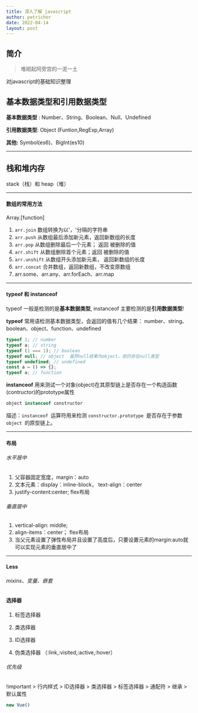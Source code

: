 ```yaml
---
title: 深入了解 javascript
author: petrichor
date: 2022-04-14
layout: post
---
```

## 简介
> 堆砌起阿旁宫的一泥一土

对javascript的基础知识整理

## 基本数据类型和引用数据类型

**基本数据类型** : Number、String、Boolean、Null、Undefined

**引用数据类型**: Object (Funtion,RegExp,Array)

**其他:** Symbol(es6)、BigInt(es10)

---

## 栈和堆内存

stack（栈）和 heap（堆）

---

#### 数组的常用方法

Array.[function]

1. `arr.join` 数组转换为以'，'分隔的字符串 
2. `arr.push` 从数组最后添加新元素，返回新数组的长度
3. `arr.pop` 从数组删除最后一个元素； 返回  被删除的值
4. `arr.shift` 从数组删除首个元素；返回 被删除的值
5. `arr.unshift`  从数组开头添加新元素， 返回新数组的长度
6. `arr.concat`  合并数组，返回新数组，不改变原数组
7. arr.some、arr.any、arr.forEach、arr.map



---

#### typeof 和 instanceof

typeof 一般是检测的是**基本数据类型**, instanceof 主要检测的是**引用数据类型**!

**typeof** 常用语检测基本数据类型，会返回的值有几个结果： number、string、boolean、object、function、undefined

```javascript
typeof 1; // number
typeof a; // string
typeof (1 === 1); // boolean
typeof null; // object  虽然null结果为object，但仍存在null类型
typeof undefined; // undefined
const a = () => {};
typeof a; // function
```

**instanceof** 用来测试一个对象(object)在其原型链上是否存在一个构造函数(contructor)的prototype属性

```javascript
object instanceof constructor
```

描述：`instanceof `运算符用来检测 `constructor.prototype `是否存在于参数 `object `的原型链上。

***


#### 布局

###### 水平居中

1. 父容器固定宽度，margin：auto
2. 文本元素：display：inline-block， text-align：center
3. justify-content:center;  flex布局

###### 垂直居中

1. vertical-align: middle;
2. align-items：center； flex布局
3. 当父元素设置了弹性布局并且设置了高度后，只要设置元素的margin:auto就可以实现元素的垂直居中了

---

#### Less 

###### mixins、变量、嵌套

#### 选择器

1. 标签选择器

2. 类选择器
3. ID选择器
4. 伪类选择器 （:link,:visited,:active,:hover）

###### 优先级

!important > 行内样式 > ID选择器 > 类选择器 > 标签选择器 > 通配符 > 继承 > 默认属性




```javascript
new Vue()
```

